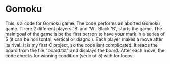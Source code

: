 # Gomoku
This is a code for Gomoku game. The code performs an aborted Gomoku game. There 2 different players 'B' and 'W'. Black 'B', starts the game. The main goal of the game is be the first person to have your mark in a series of 5 (it can be horizontal, vertical or diagnol). Each player makes a move after its rival. It is my first C project, so the code isnt complicated. It reads the board from the file "board.txt" and displays the board. After each move, the code checks for winning condition (serie of 5) with for loops.
